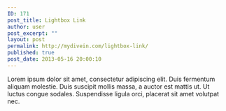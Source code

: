 ```yaml
---
ID: 171
post_title: Lightbox Link
author: user
post_excerpt: ""
layout: post
permalink: http://mydivein.com/lightbox-link/
published: true
post_date: 2013-05-16 20:00:10
---
```

Lorem ipsum dolor sit amet, consectetur adipiscing elit. Duis fermentum aliquam molestie. Duis suscipit mollis massa, a auctor est mattis ut. Ut luctus congue sodales. Suspendisse ligula orci, placerat sit amet volutpat nec.